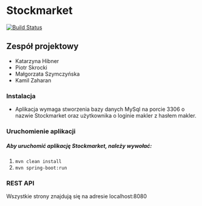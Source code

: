 # Stockmarket

[![Build Status](https://travis-ci.org/kamilzaharan/stockmarket.svg?branch=master)](https://travis-ci.org/kamilzaharan/stockmarket)

## Zespół projektowy
- Katarzyna Hibner
- Piotr Skrocki
- Małgorzata Szymczyńska
- Kamil Zaharan

### Instalacja

- Aplikacja wymaga stworzenia bazy danych MySql na porcie 3306 o nazwie Stockmarket oraz użytkownika o loginie makler z hasłem makler.

### Uruchomienie aplikacji

##### Aby uruchomić aplikację Stockmarket, należy wywołać:
1. `mvn clean install`
2. `mvn spring-boot:run`

### REST API

Wszystkie strony znajdują się na adresie localhost:8080